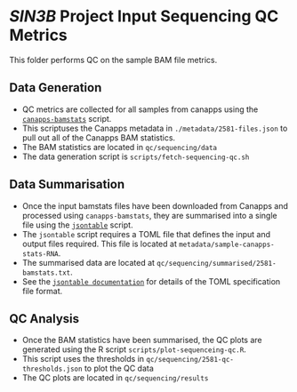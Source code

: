 # ***SIN3B*** Project Input Sequencing QC Metrics

This folder performs QC on the sample BAM file metrics.

## Data Generation

* QC metrics are collected for all samples from canapps using the [`canapps-bamstats`](https://gitlab.internal.sanger.ac.uk/DERMATLAS/canapps-data) script.
* This scriptuses the Canapps metadata in `./metadata/2581-files.json` to pull out all of the Canapps BAM statistics.
* The BAM statistics are located in `qc/sequencing/data`
* The data generation script is `scripts/fetch-sequencing-qc.sh`

## Data Summarisation

* Once the input bamstats files have been downloaded from Canapps and processed using `canapps-bamstats`, they are summarised into a single file using the [`jsontable`](https://gitlab.internal.sanger.ac.uk/DERMATLAS/jsontable) script.
* The `jsontable` script requires a TOML file that defines the input and output files required. This file is located at `metadata/sample-canapps-stats-RNA`.
* The summarised data are located at `qc/sequencing/summarised/2581-bamstats.txt`.
* See the [`jsontable documentation`](https://gitlab.internal.sanger.ac.uk/DERMATLAS/jsontable/-/blob/develop/README.md) for details of the TOML specification file format.

## QC Analysis

* Once the BAM statistics have been summarised, the QC plots are generated using the R script `scripts/plot-sequenceing-qc.R`.
* This script uses the thresholds in `qc/sequencing/2581-qc-thresholds.json` to plot the QC data
* The QC plots are located in `qc/sequencing/results`
